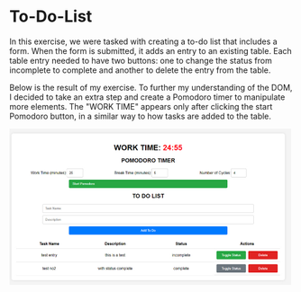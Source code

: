 # To-Do-List

In this exercise, we were tasked with creating a to-do list that includes a form. When the form is submitted, it adds an entry to an existing table. Each table entry needed to have two buttons: one to change the status from incomplete to complete and another to delete the entry from the table.

Below is the result of my exercise. To further my understanding of the DOM, I decided to take an extra step and create a Pomodoro timer to manipulate more elements. The "WORK TIME" appears only after clicking the start Pomodoro button, in a similar way to how tasks are added to the table.

<img src="images/todolist.jpg" style="width: 500px">
